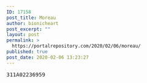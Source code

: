 ```yaml
---
ID: 17158
post_title: Moreau
author: bionicheart
post_excerpt: ""
layout: post
permalink: >
  https://portalrepository.com/2020/02/06/moreau/
published: true
post_date: 2020-02-06 13:23:27
---
```

<pre>311A02236959</pre>